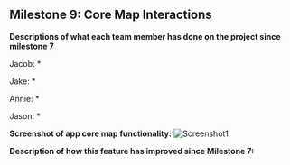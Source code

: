 ## Milestone 9: Core Map Interactions

**Descriptions of what each team member has done on the project since milestone 7**

Jacob:
*

Jake:
*

Annie:
*

Jason:
*

**Screenshot of app core map functionality:**
![Screenshot1]()

**Description of how this feature has improved since Milestone 7:**

